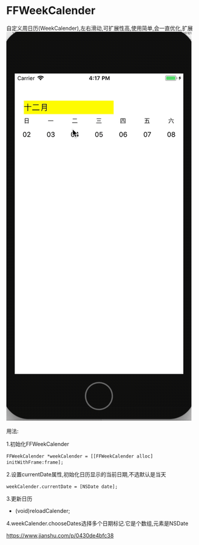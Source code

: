 # FFWeekCalender
自定义周日历(WeekCalender),左右滑动,可扩展性高,使用简单,会一直优化,扩展
![演示图](https://github.com/fengzifeng/FFWeekCalender/blob/master/FFWeekCalender/weekCalender.gif)

用法:

1.初始化FFWeekCalender

    FFWeekCalender *weekCalender = [[FFWeekCalender alloc] initWithFrame:frame];
    
2.设置currentDate属性,初始化日历显示的当前日期,不选默认是当天

    weekCalender.currentDate = [NSDate date];
    
3.更新日历

- (void)reloadCalender;

4.weekCalender.chooseDates选择多个日期标记.它是个数组,元素是NSDate

https://www.jianshu.com/p/0430de4bfc38
